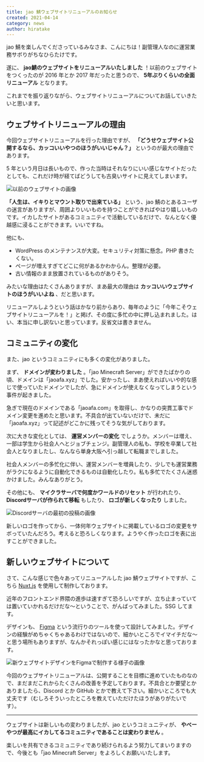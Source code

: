 ```yaml
---
title: jao 鯖ウェブサイトリニューアルのお知らせ
created: 2021-04-14
category: news
author: hiratake
---
```


jao 鯖を楽しんでくださっているみなさま、こんにちは！副管理人なのに運営業務サボりがちなひらたけです。

遂に、 **jao鯖のウェブサイトをリニューアルいたしました** ！以前のウェブサイトをつくったのが 2016 年とか 2017 年だったと思うので、 **5年ぶりくらいの全面リニューアル** となります。

これまでを振り返りながら、ウェブサイトリニューアルについてお話していきたいと思います。

## ウェブサイトリニューアルの理由

今回ウェブサイトリニューアルを行った理由ですが、 **「どうせウェブサイト公開するなら、カッコいいやつのほうがいいじゃん？」** というのが最大の理由であります。

5 年という月日は長いもので、作った当時はそれなりにいい感じなサイトだったとしても、これだけ時が経てばどうしても古臭いサイトに見えてしまいます。

![以前のウェブサイトの画像](/images/blog/website-renewal-01.jpg)

**「人生は、イキりとマウント取りで出来ている」** という、jao 鯖のとあるユーザの迷言がありますが、周囲よりいいものを持つことができればやはり嬉しいものです。イカしたサイトがあるコミュニティで活動しているだけで、なんとなく優越感に浸ることができます。いいですね。

他にも、

- WordPress のメンテナンスが大変。セキュリティ対策に懸念。PHP 書きたくない。
- ページが増えすぎてどこに何があるかわからん。整理が必要。
- 古い情報のまま放置されているものがありそう。

みたいな理由はたくさんありますが、まあ最大の理由は **カッコいいウェブサイトのほうがいいよね** 、だと思います。

リニューアルしようという話はかなり前からあり、毎年のように「今年こそウェブサイトリニューアルを！」と掲げ、その度に多忙の中に押し込まれました。はい、本当に申し訳ないと思っています。反省文は書きません。

## コミュニティの変化

また、jao というコミュニティにも多くの変化がありました。

まず、 **ドメインが変わりました** 。「jao Minecraft Server」ができたばかりの頃、ドメインは「jaoafa.xyz」でした。安かったし、まあ使えればいいや的な感じで使っていたドメインでしたが、急にドメインが使えなくなってしまうという事件が起きました。

急ぎで現在のドメインである「jaoafa.com」を取得し、かなりの突貫工事でドメイン変更を進めたと思います。不具合が出ていないだけで、未だに「jaoafa.xyz」って記述がどこかに残ってそうな気がしております。

次に大きな変化としては、 **運営メンバーの変化** でしょうか。メンバーは増え、一部は学生から社会人へとジョブチェンジ。副管理人の私も、学校を卒業して社会人となりましたし、なんなら単身大阪へ引っ越して転職までしました。

社会人メンバーの多忙化に伴い、運営メンバーを増員したり、少しでも運営業務がラクになるように自動化できるものは自動化したり。私も多忙でたくさん迷惑かけました。みんなありがとう。

その他にも、 **マイクラサーバで何度かワールドのリセット** が行われたり、 **Discordサーバが作られて移転** もしたり、 **ロゴが新しくなったり** しました。

![Discordサーバの最初の投稿の画像](/images/blog/website-renewal-02.jpg)

新しいロゴを作ってから、一体何年ウェブサイトに掲載しているロゴの変更をサボっていたんだろう。考えると恐ろしくなります。ようやく作ったロゴを表に出すことができました。

## 新しいウェブサイトについて

さて、こんな感じで色々あってリニューアルした jao 鯖ウェブサイトですが、こちら [Nuxt.js](https://v2.nuxt.com/ja/) を使用して制作しております。

近年のフロントエンド界隈の進歩は速すぎて恐ろしいですが、立ち止まっていては置いていかれるだけだな～ということで、がんばってみました。SSG してます。

デザインも、 [Figma](https://www.figma.com/) という流行りのツールを使って設計してみました。デザインの経験がめちゃくちゃあるわけではないので、細かいところでイマイチだな～と思う場所もありますが、なんかそれっぽい感じにはなったかなと思っております。

![新ウェブサイトデザインをFigmaで制作する様子の画像](/images/blog/website-renewal-03.jpg)

今回のウェブサイトリニューアルは、公開することを目標に進めていたものなので、まだまだこれからたくさんの改善を予定しております。不具合とか要望とかありましたら、Discord とか GitHub とかで教えて下さい。細かいところでも大丈夫です（むしろそういったところを教えていただけたほうがありがたいです）。

---

ウェブサイトは新しいもの変わりましたが、jao というコミュニティが、 **やべーやつが最高にイカしてるコミュニティであることは変わりません** 。

楽しいを共有できるコミュニティであり続けられるよう努力してまいりますので、今後とも「jao Minecraft Server」をよろしくお願いいたします。
